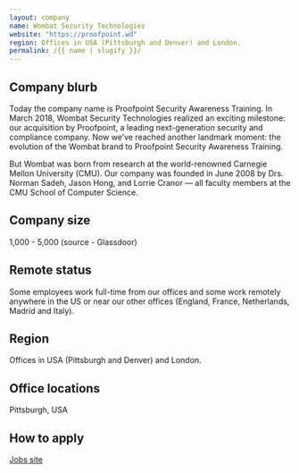 ```yaml
---
layout: company
name: Wombat Security Technologies
website: "https://proofpoint.wd"
region: Offices in USA (Pittsburgh and Denver) and London.
permalink: /{{ name | slugify }}/
---
```


## Company blurb

Today the company name is Proofpoint Security Awareness Training. In March 2018, Wombat Security Technologies realized an exciting milestone: our acquisition by Proofpoint, a leading next-generation security and compliance company. Now we’ve reached another landmark moment: the evolution of the Wombat brand to Proofpoint Security Awareness Training.

But Wombat was born from research at the world-renowned Carnegie Mellon University (CMU). Our company was founded in June 2008 by Drs. Norman Sadeh, Jason Hong, and Lorrie Cranor — all faculty members at the CMU School of Computer Science.

## Company size

1,000 - 5,000 (source - Glassdoor)

## Remote status

Some employees work full-time from our offices and some work remotely anywhere in the US or near our other offices (England, France, Netherlands, Madrid and Italy).

## Region

Offices in USA (Pittsburgh and Denver) and London.

## Office locations

Pittsburgh, USA

## How to apply

[Jobs site](https://proofpoint.wd5.myworkdayjobs.com/ProofpointCareers/6/refreshFacet/318c8bb6f553100021d223d9780d30be)